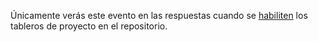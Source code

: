 Únicamente verás este evento en las respuestas cuando se [habiliten](/articles/disabling-project-boards-in-a-repository) los tableros de proyecto en el repositorio.